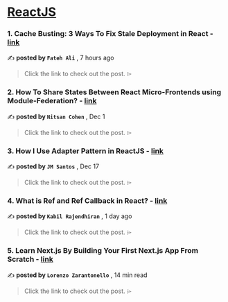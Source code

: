 
<h1><a href=https://medium.com/tag/reactjs/recommended target="_blank" rel="noopener noreferrer">ReactJS</a></h1>
<h3>1. Cache Busting: 3 Ways To Fix Stale Deployment in React - <a href=https://medium.com/@fatehalisulthoni/cache-busting-3-ways-to-fix-stale-deployment-in-react-8fc046fa7e92?source=tag_recommended_feed---------0-84----------reactjs----------d1690ad1_3357_46bf_980d_ea68e10ff81c------- target="_blank" rel="noopener noreferrer">link</a></h3>

✍️ **posted by `Fateh Ali`** <date> , 7 hours ago</date>

<blockquote>Click the link to check out the post. ⌲</blockquote>

<h3>2. How To Share States Between React Micro-Frontends using Module-Federation? - <a href=https://medium.com/bitsrc/how-to-share-state-between-react-micro-frontends-using-module-federation-f3762996c208?source=tag_recommended_feed---------1-107----------reactjs----------d1690ad1_3357_46bf_980d_ea68e10ff81c------- target="_blank" rel="noopener noreferrer">link</a></h3>

✍️ **posted by `Nitsan Cohen`** <date> , Dec 1</date>

<blockquote>Click the link to check out the post. ⌲</blockquote>

<h3>3. How I Use Adapter Pattern in ReactJS - <a href=https://medium.com/javascript-in-plain-english/how-i-use-adapter-pattern-in-reactjs-cb331e9bef0c?source=tag_recommended_feed---------2-85----------reactjs----------d1690ad1_3357_46bf_980d_ea68e10ff81c------- target="_blank" rel="noopener noreferrer">link</a></h3>

✍️ **posted by `JM Santos`** <date> , Dec 17</date>

<blockquote>Click the link to check out the post. ⌲</blockquote>

<h3>4. What is Ref and Ref Callback in React? - <a href=https://medium.com/@kabildeveloper/what-is-ref-and-ref-callback-in-react-da09d375948f?source=tag_recommended_feed---------3-84----------reactjs----------d1690ad1_3357_46bf_980d_ea68e10ff81c------- target="_blank" rel="noopener noreferrer">link</a></h3>

✍️ **posted by `Kabil Rajendhiran`** <date> , 1 day ago</date>

<blockquote>Click the link to check out the post. ⌲</blockquote>

<h3>5. Learn Next.js By Building Your First Next.js App From Scratch - <a href=https://medium.com/gitconnected/learn-next-js-by-building-your-first-next-js-app-from-scratch-8ec7cc93a9cb?source=tag_recommended_feed---------4-107----------reactjs----------d1690ad1_3357_46bf_980d_ea68e10ff81c------- target="_blank" rel="noopener noreferrer">link</a></h3>

✍️ **posted by `Lorenzo Zarantonello`** <date> , 14 min read</date>

<blockquote>Click the link to check out the post. ⌲</blockquote>

